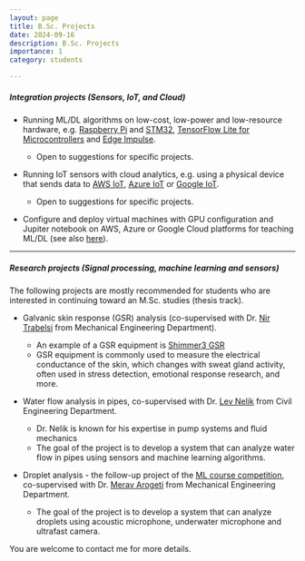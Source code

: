 ```yaml
---
layout: page
title: B.Sc. Projects
date: 2024-09-16
description: B.Sc. Projects
importance: 1
category: students

---
```


##### Integration projects (Sensors, IoT, and Cloud)

* Running ML/DL algorithms on low-cost, low-power and low-resource hardware, e.g. [Raspberry Pi](https://ai.google.dev/edge/litert/microcontrollers/python) and [STM32](https://www.st.com/content/dam/AME/2020/sensors-embedded-tech-ve-2020/mdg-demo/STM32CubeAI_product_overview.pdf), [TensorFlow Lite for Microcontrollers](https://www.tensorflow.org/lite/microcontrollers) and [Edge Impulse](https://www.edgeimpulse.com/).
  * Open to suggestions for specific projects.

* Running IoT sensors with cloud analytics, e.g. using a physical device that sends data to [AWS IoT](https://aws.amazon.com/iot/), [Azure IoT](https://azure.microsoft.com/en-us/solutions/iot) or [Google IoT](https://cloud.google.com/architecture/connected-devices/iot-platform-product-architecture).
  * Open to suggestions for specific projects.

* Configure and deploy virtual machines with GPU configuration and Jupiter notebook on AWS, Azure or Google Cloud platforms for teaching ML/DL (see also [here](/blog/2024/virtual/)).

---

##### Research projects (Signal processing, machine learning and sensors)
The following projects are mostly recommended for students who are interested in continuing toward an M.Sc. studies (thesis track).

* Galvanic skin response (GSR) analysis (co-supervised with Dr. [Nir Trabelsi](https://www.facebook.com/photo.php?fbid=2807768889257381&id=145856082115355&set=a.145856878781942) from Mechanical Engineering Department). 
  * An example of a GSR equipment is [Shimmer3 GSR](https://shimmersensing.com/product/shimmer3-gsr-unit/)
  * GSR equipment is commonly used to measure the electrical conductance of the skin, which changes with sweat gland activity, often used in stress detection, emotional response research, and more.

* Water flow analysis in pipes, co-supervised with Dr. [Lev Nelik](https://www.pumpsandsystems.com/author/lev-nelik) from Civil Engineering Department. 
  * Dr. Nelik is known for his expertise in pump systems and fluid mechanics
  * The goal of the project is to develop a system that can analyze water flow in pipes using sensors and machine learning algorithms.

* Droplet analysis - the follow-up project of the [ML course competition](https://www.kaggle.com/t/6969e148f04c49de9a54b7c0f16cf8cd),  co-supervised with Dr. [Merav Arogeti](https://en.sce.ac.il/faculty/merav_arogeti) from Mechanical Engineering Department.
  * The goal of the project is to develop a system that can analyze droplets using acoustic microphone, underwater microphone and ultrafast camera.


You are welcome to contact me for more details.
